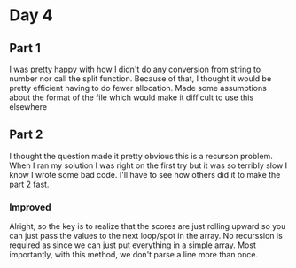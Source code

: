 # Day 4
## Part 1
I was pretty happy with how I didn't do any conversion from string to number nor call the split function. 
Because of that, I thought it would be pretty efficient having to do fewer allocation.
Made some assumptions about the format of the file which would make it difficult to use this elsewhere


## Part 2
I thought the question made it pretty obvious this is a recurson problem.
When I ran my solution I was right on the first try but it was so terribly slow I know I wrote some bad code.
I'll have to see how others did it to make the part 2 fast.
### Improved
Alright, so the key is to realize that the scores are just rolling upward so you can just pass the values
to the next loop/spot in the array.
No recurssion is required as since we can just put everything in a simple array.
Most importantly, with this method, we don't parse a line more than once.
